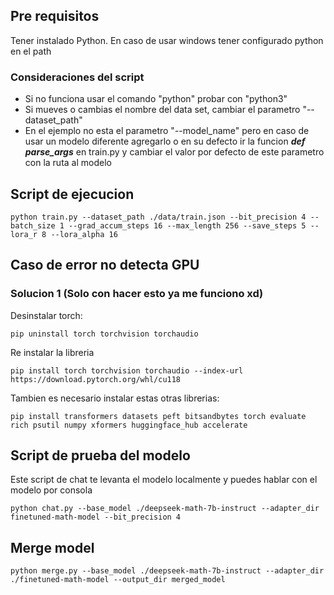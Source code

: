 ## Pre requisitos
Tener instalado Python. En caso de usar windows tener configurado python en el path

### Consideraciones del script
- Si no funciona usar el comando "python" probar con "python3"
- Si mueves o cambias el nombre del data set, cambiar el parametro "--dataset_path"
- En el ejemplo no esta el parametro "--model_name" pero en caso de usar un modelo diferente agregarlo o en su defecto ir la funcion ***def parse_args*** en train.py y cambiar el valor por defecto de este parametro con la ruta al modelo 

## Script de ejecucion
```shell
python train.py --dataset_path ./data/train.json --bit_precision 4 --batch_size 1 --grad_accum_steps 16 --max_length 256 --save_steps 5 --lora_r 8 --lora_alpha 16
```

## Caso de error no detecta GPU
### Solucion 1 (Solo con hacer esto ya me funciono xd)
Desinstalar torch:
```shell
pip uninstall torch torchvision torchaudio
```

Re instalar la libreria
```shell
pip install torch torchvision torchaudio --index-url https://download.pytorch.org/whl/cu118
```

Tambien es necesario instalar estas otras librerias:
```shell
pip install transformers datasets peft bitsandbytes torch evaluate rich psutil numpy xformers huggingface_hub accelerate
```

## Script de prueba del modelo 
Este script de chat te levanta el modelo localmente y puedes hablar con el modelo por consola
```shell
python chat.py --base_model ./deepseek-math-7b-instruct --adapter_dir finetuned-math-model --bit_precision 4
```


## Merge model
```shell
python merge.py --base_model ./deepseek-math-7b-instruct --adapter_dir ./finetuned-math-model --output_dir merged_model
```